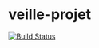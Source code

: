 # veille-projet

[![Build Status](https://travis-ci.org/songx198/veille-projet.svg?branch=master)](https://travis-ci.org/songx198/veille-projet)